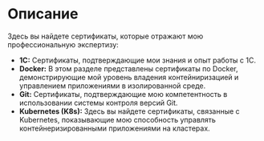 # Описание
Здесь вы найдете сертификаты, которые отражают мою профессиональную экспертизу:

- **1С:** Сертификаты, подтверждающие мои знания и опыт работы с 1С. 
- **Docker:** В этом разделе представлены сертификаты по Docker, демонстрирующие мой уровень владения контейниризацией и управлением приложениями в изолированной среде.
- **Git:** Сертификаты, подтверждающие мою компетентность в использовании системы контроля версий Git.
- **Kubernetes (K8s):** Здесь вы найдете сертификаты, связанные с Kubernetes, показывающие мою способность управлять контейнеризированными приложениями на кластерах.